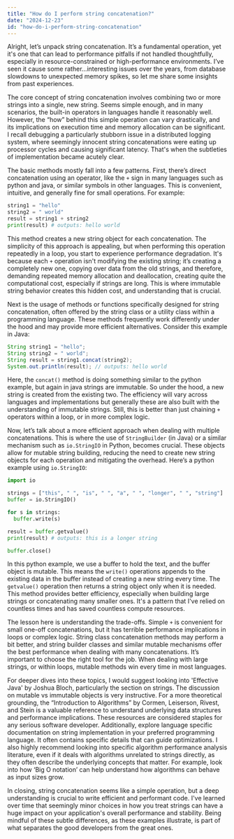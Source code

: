 ```yaml
---
title: "How do I perform string concatenation?"
date: "2024-12-23"
id: "how-do-i-perform-string-concatenation"
---
```


Alright, let’s unpack string concatenation. It’s a fundamental operation, yet it's one that can lead to performance pitfalls if not handled thoughtfully, especially in resource-constrained or high-performance environments. I’ve seen it cause some rather…interesting issues over the years, from database slowdowns to unexpected memory spikes, so let me share some insights from past experiences.

The core concept of string concatenation involves combining two or more strings into a single, new string. Seems simple enough, and in many scenarios, the built-in operators in languages handle it reasonably well. However, the “how” behind this simple operation can vary drastically, and its implications on execution time and memory allocation can be significant. I recall debugging a particularly stubborn issue in a distributed logging system, where seemingly innocent string concatenations were eating up processor cycles and causing significant latency. That's when the subtleties of implementation became acutely clear.

The basic methods mostly fall into a few patterns. First, there’s direct concatenation using an operator, like the `+` sign in many languages such as python and java, or similar symbols in other languages. This is convenient, intuitive, and generally fine for small operations. For example:

```python
string1 = "hello"
string2 = " world"
result = string1 + string2
print(result) # outputs: hello world
```

This method creates a new string object for each concatenation. The simplicity of this approach is appealing, but when performing this operation repeatedly in a loop, you start to experience performance degradation. It's because each `+` operation isn't modifying the existing string; it’s creating a completely new one, copying over data from the old strings, and therefore, demanding repeated memory allocation and deallocation, creating quite the computational cost, especially if strings are long. This is where immutable string behavior creates this hidden cost, and understanding that is crucial.

Next is the usage of methods or functions specifically designed for string concatenation, often offered by the string class or a utility class within a programming language. These methods frequently work differently under the hood and may provide more efficient alternatives. Consider this example in Java:

```java
String string1 = "hello";
String string2 = " world";
String result = string1.concat(string2);
System.out.println(result); // outputs: hello world
```

Here, the `concat()` method is doing something similar to the python example, but again in java strings are immutable. So under the hood, a new string is created from the existing two. The efficiency will vary across languages and implementations but generally these are also built with the understanding of immutable strings. Still, this is better than just chaining `+` operators within a loop, or in more complex logic.

Now, let’s talk about a more efficient approach when dealing with multiple concatenations. This is where the use of `StringBuilder` (in Java) or a similar mechanism such as `io.StringIO` in Python, becomes crucial. These objects allow for mutable string building, reducing the need to create new string objects for each operation and mitigating the overhead. Here’s a python example using `io.StringIO`:

```python
import io

strings = ["this", " ", "is", " ", "a", " ", "longer", " ", "string"]
buffer = io.StringIO()

for s in strings:
  buffer.write(s)

result = buffer.getvalue()
print(result) # outputs: this is a longer string

buffer.close()
```

In this python example, we use a buffer to hold the text, and the buffer object is mutable. This means the `write()` operations appends to the existing data in the buffer instead of creating a new string every time. The `getvalue()` operation then returns a string object only when it is needed. This method provides better efficiency, especially when building large strings or concatenating many smaller ones. It's a pattern that I've relied on countless times and has saved countless compute resources.

The lesson here is understanding the trade-offs. Simple `+` is convenient for small one-off concatenations, but it has terrible performance implications in loops or complex logic. String class concatenation methods may perform a bit better, and string builder classes and similar mutable mechanisms offer the best performance when dealing with many concatenations. It’s important to choose the right tool for the job. When dealing with large strings, or within loops, mutable methods win every time in most languages.

For deeper dives into these topics, I would suggest looking into 'Effective Java' by Joshua Bloch, particularly the section on strings. The discussion on mutable vs immutable objects is very instructive. For a more theoretical grounding, the “Introduction to Algorithms” by Cormen, Leiserson, Rivest, and Stein is a valuable reference to understand underlying data structures and performance implications. These resources are considered staples for any serious software developer. Additionally, explore language specific documentation on string implementation in your preferred programming language. It often contains specific details that can guide optimizations. I also highly recommend looking into specific algorithm performance analysis literature, even if it deals with algorithms unrelated to strings directly, as they often describe the underlying concepts that matter. For example, look into how ‘Big O notation’ can help understand how algorithms can behave as input sizes grow.

In closing, string concatenation seems like a simple operation, but a deep understanding is crucial to write efficient and performant code. I've learned over time that seemingly minor choices in how you treat strings can have a huge impact on your application's overall performance and stability. Being mindful of these subtle differences, as these examples illustrate, is part of what separates the good developers from the great ones.
